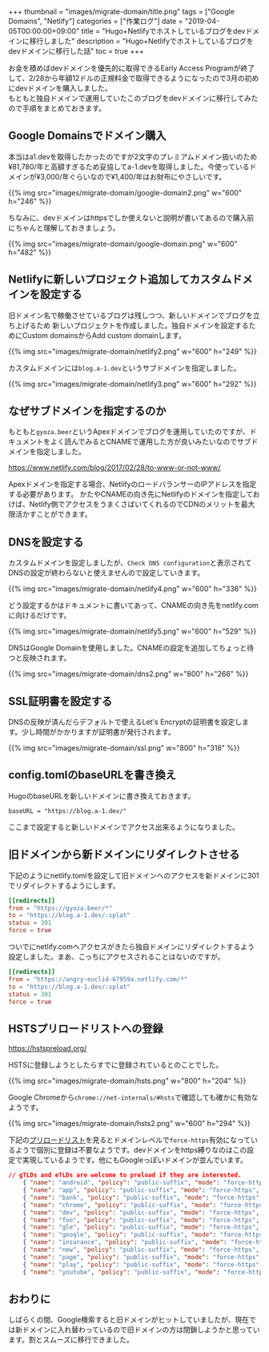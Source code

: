 +++
thumbnail = "images/migrate-domain/title.png"
tags = ["Google Domains", "Netlify"]
categories = ["作業ログ"]
date = "2019-04-05T00:00:00+09:00"
title = "Hugo+Netlifyでホストしているブログをdevドメインに移行しました"
description = "Hugo+Netlifyでホストしているブログをdevドメインに移行した話"
toc = true
+++

お金を積めばdevドメインを優先的に取得できるEarly Access Programが終了して、2/28から年額12ドルの正規料金で取得できるようになったので3月の初めにdevドメインを購入しました。  
もともと独自ドメインで運用していたこのブログをdevドメインに移行してみたので手順をまとめておきます。

## Google Domainsでドメイン購入

本当はa1.devを取得したかったのですが2文字のプレミアムドメイン扱いのため¥81,780/年と高額すぎるため妥協してa-1.devを取得しました。今使っているドメインが¥3,000/年ぐらいなので¥1,400/年はお財布にやさしいです。

{{% img src="images/migrate-domain/google-domain2.png" w="600" h="246" %}}

ちなみに、devドメインはhttpsでしか使えないと説明が書いてあるので購入前にちゃんと理解しておきましょう。

{{% img src="images/migrate-domain/google-domain.png" w="600" h="482" %}}

## Netlifyに新しいプロジェクト追加してカスタムドメインを設定する

旧ドメイン名で稼働させているブログは残しつつ、新しいドメインでブログを立ち上げるため
新しいプロジェクトを作成しました。独自ドメインを設定するためにCustom domainsからAdd custom domainします。

{{% img src="images/migrate-domain/netlify2.png" w="600" h="249" %}}

カスタムドメインには`blog.a-1.dev`というサブドメインを指定しました。

{{% img src="images/migrate-domain/netlify3.png" w="600" h="292" %}}

## なぜサブドメインを指定するのか
もともと`gyoza.beer`というApexドメインでブログを運用していたのですが、ドキュメントをよく読んでみるとCNAMEで運用した方が良いみたいなのでサブドメインを指定しました。

https://www.netlify.com/blog/2017/02/28/to-www-or-not-www/

Apexドメインを指定する場合、NetlifyのロードバランサーのIPアドレスを指定する必要があります。
かたやCNAMEの向き先にNetlifyのドメインを指定しておけば、Netlify側でアクセスをうまくさばいてくれるのでCDNのメリットを最大限活かすことができます。

## DNSを設定する

カスタムドメインを設定しましたが、`Check DNS configuration`と表示されてDNSの設定が終わらないと使えませんので設定していきます。

{{% img src="images/migrate-domain/netlify4.png" w="600" h="336" %}}

どう設定するかはドキュメントに書いてあって、CNAMEの向き先をnetlify.comに向けるだけです。

{{% img src="images/migrate-domain/netlify5.png" w="600" h="529" %}}

DNSはGoogle Domainを使用しました。CNAMEの設定を追加してちょっと待つと反映されます。

{{% img src="images/migrate-domain/dns2.png" w="800" h="266" %}}

## SSL証明書を設定する

DNSの反映が済んだらデフォルトで使えるLet's Encryptの証明書を設定します。少し時間がかかりますが証明書が発行されます。

{{% img src="images/migrate-domain/ssl.png" w="800" h="318" %}}

## config.tomlのbaseURLを書き換え

HugoのbaseURLを新しいドメインに書き換えておきます。

```
baseURL = "https://blog.a-1.dev/"
```

ここまで設定すると新しいドメインでアクセス出来るようになりました。

## 旧ドメインから新ドメインにリダイレクトさせる

下記のようにnetlify.tomlを設定して旧ドメインへのアクセスを新ドメインに301でリダイレクトするようにします。

```toml
[[redirects]]
from = "https://gyoza.beer/*"
to = "https://blog.a-1.dev/:splat"
status = 301
force = true
```

ついでにnetlify.comへアクセスがきたら独自ドメインにリダイレクトするよう設定しました。まあ、こっちにアクセスされることはないのですが。

```toml
[[redirects]]
from = "https://angry-euclid-67959a.netlify.com/*"
to = "https://blog.a-1.dev/:splat"
status = 301
force = true
```

## HSTSプリロードリストへの登録

https://hstspreload.org/

HSTSに登録しようとしたらすでに登録されているとのことでした。

{{% img src="images/migrate-domain/hsts.png" w="800" h="204" %}}

Google Chromeから`chrome://net-internals/#hsts`で確認しても確かに有効なようです。

{{% img src="images/migrate-domain/hsts2.png" w="600" h="294" %}}

下記の[プリロードリスト](https://cs.chromium.org/chromium/src/net/http/transport_security_state_static.json?g=0&maxsize=15335808
)を見るとドメインレベルで`force-https`有効になっているようで個別に登録は不要なようです。devドメインをhttps縛りなのはこの設定で実現しているようです。他にもGoogleっぽいドメインが並んでいます。


```json
// gTLDs and eTLDs are welcome to preload if they are interested.
    { "name": "android", "policy": "public-suffix", "mode": "force-https", "include_subdomains": true },
    { "name": "app", "policy": "public-suffix", "mode": "force-https", "include_subdomains": true },
    { "name": "bank", "policy": "public-suffix", "mode": "force-https", "include_subdomains": true },
    { "name": "chrome", "policy": "public-suffix", "mode": "force-https", "include_subdomains": true },
    { "name": "dev", "policy": "public-suffix", "mode": "force-https", "include_subdomains": true },
    { "name": "foo", "policy": "public-suffix", "mode": "force-https", "include_subdomains": true },
    { "name": "gle", "policy": "public-suffix", "mode": "force-https", "include_subdomains": true },
    { "name": "google", "policy": "public-suffix", "mode": "force-https", "include_subdomains": true, "pins": "google" },
    { "name": "insurance", "policy": "public-suffix", "mode": "force-https", "include_subdomains": true },
    { "name": "new", "policy": "public-suffix", "mode": "force-https", "include_subdomains": true },
    { "name": "page", "policy": "public-suffix", "mode": "force-https", "include_subdomains": true },
    { "name": "play", "policy": "public-suffix", "mode": "force-https", "include_subdomains": true },
    { "name": "youtube", "policy": "public-suffix", "mode": "force-https", "include_subdomains": true },
```

## おわりに

しばらくの間、Google検索すると旧ドメインがヒットしていましたが、現在では新ドメインに入れ替わっているので旧ドメインの方は閉鎖しようかと思っています。割とスムーズに移行できました。

